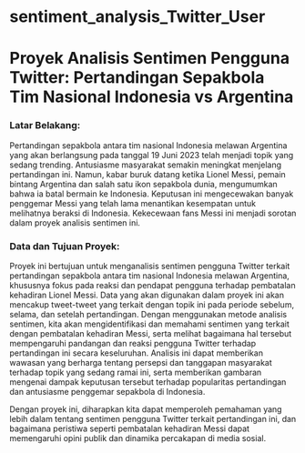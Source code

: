 # sentiment_analysis_Twitter_User

# Proyek Analisis Sentimen Pengguna Twitter: Pertandingan Sepakbola Tim Nasional Indonesia vs Argentina

### **Latar Belakang:**

Pertandingan sepakbola antara tim nasional Indonesia melawan Argentina yang akan berlangsung pada tanggal 19 Juni 2023 telah menjadi topik yang sedang trending. Antusiasme masyarakat semakin meningkat menjelang pertandingan ini. Namun, kabar buruk datang ketika Lionel Messi, pemain bintang Argentina dan salah satu ikon sepakbola dunia, mengumumkan bahwa ia batal bermain ke Indonesia. Keputusan ini mengecewakan banyak penggemar Messi yang telah lama menantikan kesempatan untuk melihatnya beraksi di Indonesia. Kekecewaan fans Messi ini menjadi sorotan dalam proyek analisis sentimen ini.

### **Data dan Tujuan Proyek:**

Proyek ini bertujuan untuk menganalisis sentimen pengguna Twitter terkait pertandingan sepakbola antara tim nasional Indonesia melawan Argentina, khususnya fokus pada reaksi dan pendapat pengguna terhadap pembatalan kehadiran Lionel Messi. Data yang akan digunakan dalam proyek ini akan mencakup tweet-tweet yang terkait dengan topik ini pada periode sebelum, selama, dan setelah pertandingan. Dengan menggunakan metode analisis sentimen, kita akan mengidentifikasi dan memahami sentimen yang terkait dengan pembatalan kehadiran Messi, serta melihat bagaimana hal tersebut mempengaruhi pandangan dan reaksi pengguna Twitter terhadap pertandingan ini secara keseluruhan. Analisis ini dapat memberikan wawasan yang berharga tentang persepsi dan tanggapan masyarakat terhadap topik yang sedang ramai ini, serta memberikan gambaran mengenai dampak keputusan tersebut terhadap popularitas pertandingan dan antusiasme penggemar sepakbola di Indonesia.

Dengan proyek ini, diharapkan kita dapat memperoleh pemahaman yang lebih dalam tentang sentimen pengguna Twitter terkait pertandingan ini, dan bagaimana peristiwa seperti pembatalan kehadiran Messi dapat memengaruhi opini publik dan dinamika percakapan di media sosial.
